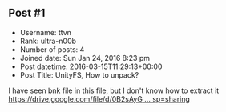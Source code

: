 ## Post #1
- Username: ttvn
- Rank: ultra-n00b
- Number of posts: 4
- Joined date: Sun Jan 24, 2016 8:23 pm
- Post datetime: 2016-03-15T11:29:13+00:00
- Post Title: UnityFS, How to unpack?

I have seen bnk file in this file, but I don't know how to extract it
[https://drive.google.com/file/d/0B2sAyG ... sp=sharing](https://drive.google.com/file/d/0B2sAyGyqAjB3bEdaZ0ZEVWJlLTA/view?usp=sharing)
